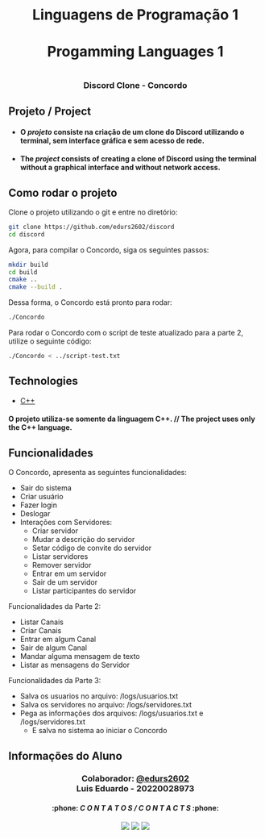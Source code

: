 <h1 align="center"> Linguagens de Programação 1 <h1>
<h1 align="center"> Progamming Languages 1 <h1>
<h3 align="center"> Discord Clone - Concordo <h3>

## Projeto / Project

- #### O _projeto_ consiste na criação de um clone do Discord utilizando o terminal, sem interface gráfica e sem acesso de rede.
- #### The _project_ consists of creating a clone of Discord using the terminal without a graphical interface and without network access.

## Como rodar o projeto

Clone o projeto utilizando o git e entre no diretório:

```bash
git clone https://github.com/edurs2602/discord
cd discord
```

Agora, para compilar o Concordo, siga os seguintes passos:

```bash
mkdir build
cd build
cmake ..
cmake --build .
```

Dessa forma, o Concordo está pronto para rodar:

```bash
./Concordo
```

Para rodar o Concordo com o script de teste atualizado para a parte 2, utilize o seguinte código:

```bash
./Concordo < ../script-test.txt
```

## Technologies

- [C++](https://learn.microsoft.com/pt-br/cpp/cpp/?view=msvc-170)

#### O projeto utiliza-se somente da linguagem C++. // The project uses only the C++ language.

## Funcionalidades

O Concordo, apresenta as seguintes funcionalidades:

- Sair do sistema
- Criar usuário
- Fazer login
- Deslogar
- Interações com Servidores:
  - Criar servidor
  - Mudar a descrição do servidor
  - Setar código de convite do servidor
  - Listar servidores
  - Remover servidor
  - Entrar em um servidor
  - Sair de um servidor
  - Listar participantes do servidor

Funcionalidades da Parte 2:

- Listar Canais
- Criar Canais
- Entrar em algum Canal
- Sair de algum Canal
- Mandar alguma mensagem de texto
- Listar as mensagens do Servidor

Funcionalidades da Parte 3:

- Salva os usuarios no arquivo: /logs/usuarios.txt
- Salva os servidores no arquivo: /logs/servidores.txt
- Pega as informações dos arquivos: /logs/usuarios.txt e /logs/servidores.txt
  - E salva no sistema ao iniciar o Concordo

## Informações do Aluno

<h3 align="center">Colaborador: <a href="https://github.com/edurs2602"><strong>@edurs2602</strong></a><br />Luis Eduardo - 20220028973</h3>
<h4 align="center">:phone: <i>C O N T A T O S / C O N T A C T S</i> :phone:</h4>
<div align="center">
    <a href = "mailto:edurs.2602@gmail.com"><img src="https://img.shields.io/badge/-Gmail-F80000?style=for-the-badge&logo=gmail&logoColor=white" target="_blank"></a>
    <a href="https://www.linkedin.com/in/lu%C3%ADs-eduardo-da-silva-ribeiro-462221233/" target="_blank"><img src="https://img.shields.io/badge/-LinkedIn-%230077B5?style=for-the-badge&logo=linkedin&logoColor=white" target="_blank"></a>
    <a href="https://wa.me/5584996361789/" target="_blank"><img src="https://img.shields.io/badge/-WhatsApp-4EA94B?style=for-the-badge&logo=WhatsApp&logoColor=white" target="_blank"></a>
</div>
